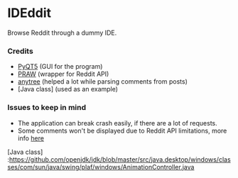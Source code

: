 # IDEddit
Browse Reddit through a dummy IDE.


### Credits
  * [PyQT5] (GUI for the program)
  * [PRAW] (wrapper for Reddit API) 
  * [anytree] (helped a lot while parsing comments from posts) 
  * [Java class] (used as an example)
  
### Issues to keep in mind
  * The application can break crash easily, if there are a lot of requests. 
  * Some comments won't be displayed due to Reddit API limitations, more info [here] 

[//]: #
   [PyQT5]: <https://github.com/baoboa/pyqt5>
   [PRAW]: <https://github.com/praw-dev/praw>
   [anytree]: <https://github.com/c0fec0de/anytree>
   [here]: <https://github.com/praw-dev/praw/issues/1043#issuecomment-471233284>
   [Java class] :<https://github.com/openjdk/jdk/blob/master/src/java.desktop/windows/classes/com/sun/java/swing/plaf/windows/AnimationController.java>
